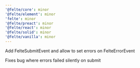 ```yaml
---
'@felte/core': minor
'@felte/element': minor
'felte': minor
'@felte/preact': minor
'@felte/react': minor
'@felte/solid': minor
'@felte/vanilla': minor
---
```


Add FelteSubmitEvent and allow to set errors on FelteErrorEvent

Fixes bug where errors failed silently on submit
